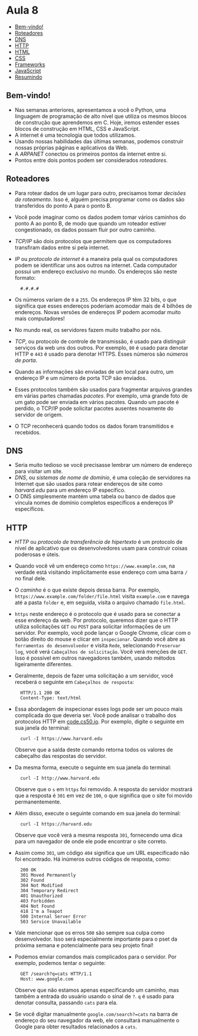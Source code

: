 Aula 8
=========

*   [Bem-vindo!](#bem-vindo)
*   [Roteadores](#roteadores)
*   [DNS](#dns)
*   [HTTP](#http)
*   [HTML](#html)
*   [CSS](#css)
*   [Frameworks](#frameworks)
*   [JavaScript](#javascript)
*   [Resumindo](#resumindo)

Bem-vindo!
--------

*   Nas semanas anteriores, apresentamos a você o Python, uma linguagem de programação de alto nível que utiliza os mesmos blocos de construção que aprendemos em C. Hoje, iremos estender esses blocos de construção em HTML, CSS e JavaScript.
*   A internet é uma tecnologia que todos utilizamos.
*   Usando nossas habilidades das últimas semanas, podemos construir nossas próprias páginas e aplicativos da Web.
*   A _ARPANET_ conectou os primeiros pontos da internet entre si.
*   Pontos entre dois pontos podem ser considerados _roteadores_.

Roteadores
-------

*   Para rotear dados de um lugar para outro, precisamos tomar _decisões de roteamento_. Isso é, alguém precisa programar como os dados são transferidos do ponto A para o ponto B.
*   Você pode imaginar como os dados podem tomar vários caminhos do ponto A ao ponto B, de modo que quando um roteador estiver congestionado, os dados possam fluir por outro caminho.
*   _TCP/IP_ são dois protocolos que permitem que os computadores transfiram dados entre si pela internet.
*   _IP_ ou _protocolo de internet_ é a maneira pela qual os computadores podem se identificar uns aos outros na internet. Cada computador possui um endereço exclusivo no mundo. Os endereços são neste formato:
    
          #.#.#.#
        
    
*   Os números variam de `0` a `255`. Os endereços IP têm 32 bits, o que significa que esses endereços poderiam acomodar mais de 4 bilhões de endereços. Novas versões de endereços IP podem acomodar muito mais computadores!
*   No mundo real, os servidores fazem muito trabalho por nós.
*   _TCP_, ou protocolo de controle de transmissão, é usado para distinguir serviços da web uns dos outros. Por exemplo, `80` é usado para denotar HTTP e `443` é usado para denotar HTTPS. Esses números são _números de porta_.
*   Quando as informações são enviadas de um local para outro, um endereço IP e um número de porta TCP são enviados.
*   Esses protocolos também são usados para fragmentar arquivos grandes em várias partes chamadas _pacotes_. Por exemplo, uma grande foto de um gato pode ser enviada em vários pacotes. Quando um pacote é perdido, o TCP/IP pode solicitar pacotes ausentes novamente do servidor de origem.
*   O TCP reconhecerá quando todos os dados foram transmitidos e recebidos.

DNS
---

*   Seria muito tedioso se você precisasse lembrar um número de endereço para visitar um site.
*   _DNS_, ou _sistemas de nome de domínio_, é uma coleção de servidores na Internet que são usados ​​para rotear endereços de site como _harvard.edu_ para um endereço IP específico.
*   O DNS simplesmente mantém uma tabela ou banco de dados que vincula nomes de domínio completos específicos a endereços IP específicos.

HTTP
----

*   _HTTP_ ou _protocolo de transferência de hipertexto_ é um protocolo de nível de aplicativo que os desenvolvedores usam para construir coisas poderosas e úteis.
*   Quando você vê um endereço como `https://www.example.com`, na verdade está visitando implicitamente esse endereço com uma barra `/` no final dele.
*   O _caminho_ é o que existe depois dessa barra. Por exemplo, `https://www.example.com/folder/file.html` visita `example.com` e navega até a pasta `folder` e, em seguida, visita o arquivo chamado `file.html`.
*   `https` neste endereço é o protocolo que é usado para se conectar a esse endereço da web. Por protocolo, queremos dizer que o HTTP utiliza solicitações `GET` ou `POST` para solicitar informações de um servidor. Por exemplo, você pode lançar o Google Chrome, clicar com o botão direito do mouse e clicar em `inspecionar`. Quando você abre as `ferramentas do desenvolvedor` e visita `Rede`, selecionando `Preservar log`, você verá `Cabeçalhos de solicitação`. Você verá menções de `GET`. Isso é possível em outros navegadores também, usando métodos ligeiramente diferentes.
*   Geralmente, depois de fazer uma solicitação a um servidor, você receberá o seguinte em `Cabeçalhos de resposta`:
    
          HTTP/1.1 200 OK
          Content-Type: text/html
        
    
*   Essa abordagem de inspecionar esses logs pode ser um pouco mais complicada do que deveria ser. Você pode analisar o trabalho dos protocolos HTTP em [code.cs50.io](https://code.cs50.io). Por exemplo, digite o seguinte em sua janela do terminal:
    
          curl -I https://www.harvard.edu
        
    
    Observe que a saída deste comando retorna todos os valores de cabeçalho das respostas do servidor.
    
*   Da mesma forma, execute o seguinte em sua janela do terminal:
    
          curl -I http://www.harvard.edu
        
    
    Observe que o `s` em `https` foi removido. A resposta do servidor mostrará que a resposta é `301` em vez de `100`, o que significa que o site foi movido permanentemente.
    
*   Além disso, execute o seguinte comando em sua janela do terminal:
    
          curl -I https://harvard.edu
        
    
    Observe que você verá a mesma resposta `301`, fornecendo uma dica para um navegador de onde ele pode encontrar o site correto.
    
*   Assim como `301`, um código `404` significa que um URL especificado não foi encontrado. Há inúmeros outros códigos de resposta, como:
    
          200 OK
          301 Moved Permanently
          302 Found
          304 Not Modified
          304 Temporary Redirect
          401 Unauthorized
          403 Forbidden
          404 Not Found
          418 I'm a Teapot
          500 Internal Server Error
          503 Service Unavailable
        
    
*   Vale mencionar que os erros `500` são sempre sua culpa como desenvolvedor. Isso será especialmente importante para o pset da próxima semana e potencialmente para seu projeto final!
*   Podemos enviar comandos mais complicados para o servidor. Por exemplo, podemos tentar o seguinte:
    
          GET /search?q=cats HTTP/1.1
          Host: www.google.com
        
    
    Observe que não estamos apenas especificando um caminho, mas também a entrada do usuário usando o sinal de `?`. `q` é usado para denotar consulta, passando `cats` para ela.
    
*   Se você digitar manualmente `google.com/search?=cats` na barra de endereço do seu navegador da web, ele consultará manualmente o Google para obter resultados relacionados a `cats`.